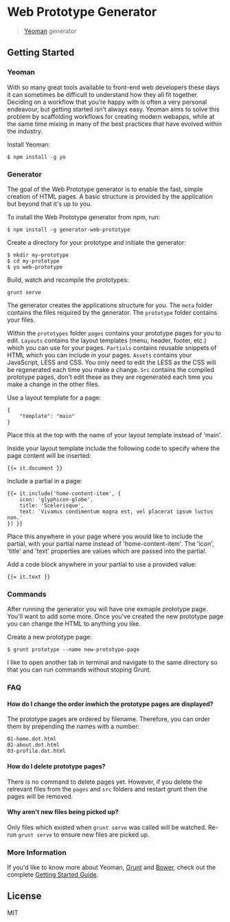 # Web Prototype Generator

> [Yeoman](http://yeoman.io) generator


## Getting Started

### Yeoman

With so many great tools available to front-end web developers these days it can sometimes be difficult to understand how they all fit together. Deciding on a workflow that you’re happy with is often a very personal endeavour, but getting started isn’t always easy. Yeoman aims to solve this problem by scaffolding workflows for creating modern webapps, while at the same time mixing in many of the best practices that have evolved within the industry.

Install Yeoman:

```
$ npm install -g yo
```

### Generator

The goal of the Web Prototype generator is to enable the fast, simple creation of HTML pages. A basic structure is provided by the application but beyond that it's up to you.

To install the Web Prototype generator from npm, run:

```
$ npm install -g generator-web-prototype
```

Create a directory for your prototype and initiate the generator:

```
$ mkdir my-prototype
$ cd my-prototype
$ yo web-prototype
```

Build, watch and recompile the prototypes:

```
grunt serve
```


The generator creates the applications structure for you. The `meta` folder contains the files required by the generator. The `prototype` folder contains your files.

Within the `prototypes` folder `pages` contains your prototype pages for you to edit. `Layouts` contains the layout templates (menu, header, footer, etc.) which you can use for your pages. `Partials` contains reusable snippets of HTML which you can include in your pages. `Assets` contains your JavaScript, LESS and CSS. You only need to edit the LESS as the CSS will be regenerated each time you make a change. `Src` contains the compiled prototype pages, don't edit these as they are regenerated each time you make a change in the other files.

Use a layout template for a page:

    {
        "template": "main"
    }

Place this at the top with the name of your layout template instead of 'main'.

Inside your layout template include the following code to specify where the page content will be inserted:

```
{{= it.document }}
```

Include a partial in a page:

    {{= it.include('home-content-item', { 
        icon: 'glyphicon-globe',
        title: 'Scelerisque',
        text: 'Vivamus condimentum magna est, vel placerat ipsum luctus non.'
    }) }}

Place this anywhere in your page where you would like to include the partial, with your partial name instead of 'home-content-item'. The 'icon', 'title' and 'text' properties are values which are passed into the partial.

Add a code block anywhere in your partial to use a provided value:

```
{{= it.text }}
```

### Commands

After running the generator you will have one exmaple prototype page. You'll want to add some more. Once you've created the new prototype page you can change the HTML to anything you like.

Create a new prototype page:

```
$ grunt prototype --name new-prototype-page
```

I like to open another tab in terminal and navigate to the same directory so that you can run commands without stoping Grunt.

### FAQ

#### How do I change the order inwhich the prototype pages are displayed?

The prototype pages are ordered by filename. Therefore, you can order them by prepending the names with a number:

```
01-home.dot.html
02-about.dot.html
03-profile.dot.html
```

#### How do I delete prototype pages?

There is no command to delete pages yet. However, if you delete the relrevant files from the `pages` and `src` folders and restart grunt then the pages will be removed.

#### Why aren't new files being picked up?

Only files which existed when `grunt serve` was called will be watched. Re-run `grunt serve` to ensure new files are picked up.

### More Information

If you'd like to know more about Yeoman, [Grunt](http://gruntjs.com) and [Bower](http://bower.io), check out the complete [Getting Started Guide](https://github.com/yeoman/yeoman/wiki/Getting-Started).

## License

MIT
